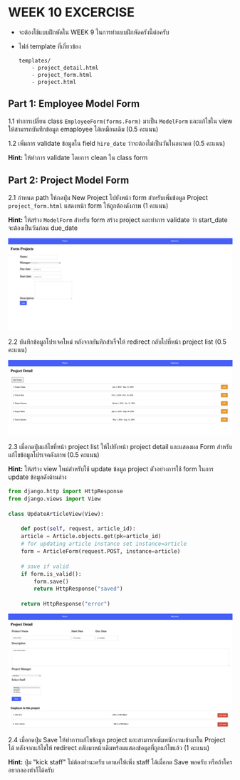 # WEEK 10 EXCERCISE

- จะต้องใช้แบบฝึกหัดใน WEEK 9 ในการทำแบบฝึกหัดครังนี้ต่อครับ
- ไฟล์ template ที่เกี่ยวข้อง

    ```text
    templates/
        - project_detail.html
        - project_form.html
        - project.html
    ```

## Part 1: Employee Model Form

1.1 ทำการเปลี่ยน class `EmployeeForm(forms.Form)` มาเป็น `ModelForm` และแก้ไขใน view ให้สามารถบันทึกข้อมูล emaployee ได้เหมือนเดิม (0.5 คะแนน)

1.2 เพิ่มการ validate ข้อมูลใน field `hire_date` ว่าจะต้องไม่เป็นวันในอนาคต (0.5 คะแนน)

**Hint:** ให้ทำการ validate โดยการ clean ใน class form

## Part 2: Project Model Form

2.1 กำหนด path ให้กดปุ่ม New Project ไปยังหน้า form สำหรับเพิ่มข้อมูล Project `project_form.html` แสดงหน้า form ให้ถูกต้องดังภาพ (1 คะแนน)

**Hint:** ให้สร้าง `ModelForm` สำหรับ form สร้าง project และทำการ validate ว่า start_date จะต้องเป็นวันก่อน due_date

![project-form](images/form_project.png)

2.2 บันทึกข้อมูลโปรเจคใหม่ หลังจากยันทึกสำเร็จให้ redirect กลับไปที่หน้า project list (0.5 คะแนน)

![project-list](images/project-list.png) 

2.3 เมื่อกดปุ่มแก้ไขที่หน้า project list ให้ไปยังหน้า project detail และแสดงผล Form สำหรับแก้ไขข้อมูลโปรเจคดังภาพ (0.5 คะแนน)

**Hint:** ให้สร้าง view ใหม่สำหรับใช้ update ข้อมูล project ตัวอย่างการใช้ form ในการ update ข้อมูลดังด้านล่าง

```python
from django.http import HttpResponse
from django.views import View

class UpdateArticleView(View):

    def post(self, request, article_id):
    article = Article.objects.get(pk=article_id)
    # for updating article instance set instance=article
    form = ArticleForm(request.POST, instance=article)

    # save if valid                                       
    if form.is_valid():                                                                      
        form.save()                                                                          
        return HttpResponse("saved")

    return HttpResponse("error")
```

![project-form](images/project-detail.png)

2.4 เมื่อกดปุ่ม Save ให้ทำการแก้ไขข้อมูล project และสามารถเพิ่มพนักงานเข้ามาใน Project ได้ หลังจากแก้ไขให้ redirect กลับมาหน้าเดิมพร้อมแสดงข้อมูลที่ถูกแก้ไขแล้ว (1 คะแนน)

**Hint:** ปุ่ม "kick staff" ไม่ต้องทำนะครับ เอาแค่ให้เพิ่ง staff ได้เมื่อกด Save พอครับ หรือถ้าใครอยากลองทำก็ได้ครับ